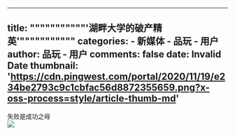 
---
title: """""""""""'湖畔大学的破产精英'"""""""""""
categories: 
    - 新媒体
    - 品玩 - 用户
author: 品玩 - 用户
comments: false
date: Invalid Date
thumbnail: 'https://cdn.pingwest.com/portal/2020/11/19/e234be2793c9c1cbfac56d8872355659.png?x-oss-process=style/article-thumb-md'
---

<div>   
失败是成功之母<br><img src="https://cdn.pingwest.com/portal/2020/11/19/e234be2793c9c1cbfac56d8872355659.png?x-oss-process=style/article-thumb-md" referrerpolicy="no-referrer">  
</div>
            